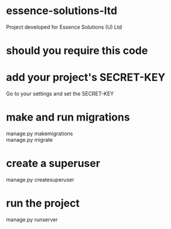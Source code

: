 # essence-solutions-ltd
Project developed for Essence Solutions (U) Ltd 

# should you require this code
# add your project's SECRET-KEY
  Go to your settings and set the SECRET-KEY 
# make and run migrations
  manage.py makemigrations<br>
  manage.py migrate
# create a superuser
  manage.py createsuperuser
# run the project
  manage.py runserver
